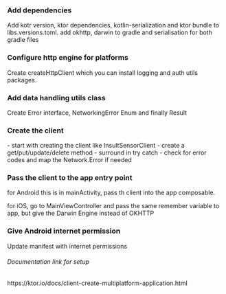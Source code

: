 <h3> Add dependencies </h3>
Add kotr version, ktor dependencies, kotlin-serialization and ktor bundle to libs.versions.toml.
add okhttp, darwin to gradle and serialisation for both gradle files


<h3>Configure http engine for platforms</h3>
Create createHttpClient which you can install logging and auth utils packages.

<h3> Add data handling utils class </h3>
Create Error interface, NetworkingError Enum and finally Result

<h3> Create the client</h3>
- start with creating the client like InsultSensorClient
- create a get/put/update/delete method
- surround in try catch
- check for error codes and map the Network.Error if needed

<h3> Pass the client to the app entry point </h3>
for Android this is in mainActivity, pass th client into the app composable.

for iOS, go to MainViewController and pass the same remember variable to app, but give the Darwin Engine instead of OKHTTP

<h3>Give Android internet permission</h3>
Update manifest with internet permissions

<h6>Documentation link for setup </h6>
https://ktor.io/docs/client-create-multiplatform-application.html